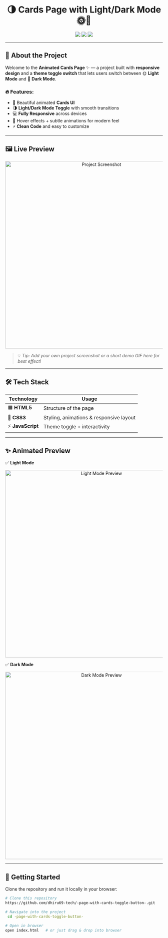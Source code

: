 <h1 align="center">
  🌗 Cards Page with Light/Dark Mode 🌞🌙
</h1>

<p align="center">
  <img src="https://img.shields.io/badge/Made%20With-HTML%2FCSS%2FJS-orange?style=for-the-badge&logo=html5"/>
  <img src="https://img.shields.io/badge/Responsive-Yes-brightgreen?style=for-the-badge&logo=css3"/>
  <img src="https://img.shields.io/badge/Theme-Toggle-blueviolet?style=for-the-badge&logo=javascript"/>
</p>

---

## 🎨 About the Project  
Welcome to the **Animated Cards Page** ✨ — a project built with **responsive design** and a **theme toggle switch** that lets users switch between 🌞 **Light Mode** and 🌙 **Dark Mode**.  

### 🔥 Features:
- 🎴 Beautiful animated **Cards UI**
- 🌗 **Light/Dark Mode Toggle** with smooth transitions  
- 💻 **Fully Responsive** across devices  
- 🎨 Hover effects + subtle animations for modern feel  
- ⚡ **Clean Code** and easy to customize  

---

## 🖼️ Live Preview  

<p align="center">
  <img src="screenshot.png" width="600" alt="Project Screenshot"/>
</p>

> 💡 *Tip: Add your own project screenshot or a short demo GIF here for best effect!*  

---

## 🛠️ Tech Stack  
| Technology | Usage |
|------------|-------|
| 🟧 **HTML5** | Structure of the page |
| 🎨 **CSS3** | Styling, animations & responsive layout |
| ⚡ **JavaScript** | Theme toggle + interactivity |

---

## ✨ Animated Preview  

✅ **Light Mode**  
<p align="center">
  <img src="light-preview.gif" width="600" alt="Light Mode Preview"/>
</p>

✅ **Dark Mode**  
<p align="center">
  <img src="dark-preview.gif" width="600" alt="Dark Mode Preview"/>
</p>

---

## 🚀 Getting Started  

Clone the repository and run it locally in your browser:  

```bash
# Clone this repository
https://github.com/dhiru69-tech/-page-with-cards-toggle-button-.git

# Navigate into the project
 cd -page-with-cards-toggle-button-

# Open in browser
open index.html   # or just drag & drop into browser

